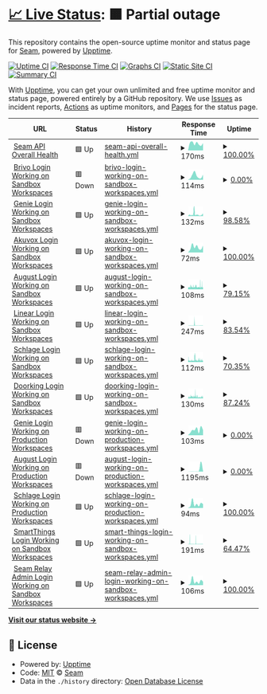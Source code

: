 # [📈 Live Status](https://seamapi.github.io/upptime): <!--live status--> **🟧 Partial outage**

This repository contains the open-source uptime monitor and status page for [Seam](https://seam.co), powered by [Upptime](https://github.com/upptime/upptime).

[![Uptime CI](https://github.com/seamapi/upptime/workflows/Uptime%20CI/badge.svg)](https://github.com/seamapi/upptime/actions?query=workflow%3A%22Uptime+CI%22)
[![Response Time CI](https://github.com/seamapi/upptime/workflows/Response%20Time%20CI/badge.svg)](https://github.com/seamapi/upptime/actions?query=workflow%3A%22Response+Time+CI%22)
[![Graphs CI](https://github.com/seamapi/upptime/workflows/Graphs%20CI/badge.svg)](https://github.com/seamapi/upptime/actions?query=workflow%3A%22Graphs+CI%22)
[![Static Site CI](https://github.com/seamapi/upptime/workflows/Static%20Site%20CI/badge.svg)](https://github.com/seamapi/upptime/actions?query=workflow%3A%22Static+Site+CI%22)
[![Summary CI](https://github.com/seamapi/upptime/workflows/Summary%20CI/badge.svg)](https://github.com/seamapi/upptime/actions?query=workflow%3A%22Summary+CI%22)

With [Upptime](https://upptime.js.org), you can get your own unlimited and free uptime monitor and status page, powered entirely by a GitHub repository. We use [Issues](https://github.com/seamapi/upptime/issues) as incident reports, [Actions](https://github.com/seamapi/upptime/actions) as uptime monitors, and [Pages](https://seamapi.github.io/upptime) for the status page.

<!--start: status pages-->
<!-- This summary is generated by Upptime (https://github.com/upptime/upptime) -->
<!-- Do not edit this manually, your changes will be overwritten -->
<!-- prettier-ignore -->
| URL | Status | History | Response Time | Uptime |
| --- | ------ | ------- | ------------- | ------ |
| <img alt="" src="https://icons.duckduckgo.com/ip3/connect.getseam.com.ico" height="13"> [Seam API Overall Health](https://connect.getseam.com/health) | 🟩 Up | [seam-api-overall-health.yml](https://github.com/seamapi/upptime/commits/HEAD/history/seam-api-overall-health.yml) | <details><summary><img alt="Response time graph" src="./graphs/seam-api-overall-health/response-time-week.png" height="20"> 170ms</summary><br><a href="https://status.seam.co/history/seam-api-overall-health"><img alt="Response time 278" src="https://img.shields.io/endpoint?url=https%3A%2F%2Fraw.githubusercontent.com%2Fseamapi%2Fupptime%2FHEAD%2Fapi%2Fseam-api-overall-health%2Fresponse-time.json"></a><br><a href="https://status.seam.co/history/seam-api-overall-health"><img alt="24-hour response time 177" src="https://img.shields.io/endpoint?url=https%3A%2F%2Fraw.githubusercontent.com%2Fseamapi%2Fupptime%2FHEAD%2Fapi%2Fseam-api-overall-health%2Fresponse-time-day.json"></a><br><a href="https://status.seam.co/history/seam-api-overall-health"><img alt="7-day response time 170" src="https://img.shields.io/endpoint?url=https%3A%2F%2Fraw.githubusercontent.com%2Fseamapi%2Fupptime%2FHEAD%2Fapi%2Fseam-api-overall-health%2Fresponse-time-week.json"></a><br><a href="https://status.seam.co/history/seam-api-overall-health"><img alt="30-day response time 240" src="https://img.shields.io/endpoint?url=https%3A%2F%2Fraw.githubusercontent.com%2Fseamapi%2Fupptime%2FHEAD%2Fapi%2Fseam-api-overall-health%2Fresponse-time-month.json"></a><br><a href="https://status.seam.co/history/seam-api-overall-health"><img alt="1-year response time 278" src="https://img.shields.io/endpoint?url=https%3A%2F%2Fraw.githubusercontent.com%2Fseamapi%2Fupptime%2FHEAD%2Fapi%2Fseam-api-overall-health%2Fresponse-time-year.json"></a></details> | <details><summary><a href="https://status.seam.co/history/seam-api-overall-health">100.00%</a></summary><a href="https://status.seam.co/history/seam-api-overall-health"><img alt="All-time uptime 100.00%" src="https://img.shields.io/endpoint?url=https%3A%2F%2Fraw.githubusercontent.com%2Fseamapi%2Fupptime%2FHEAD%2Fapi%2Fseam-api-overall-health%2Fuptime.json"></a><br><a href="https://status.seam.co/history/seam-api-overall-health"><img alt="24-hour uptime 100.00%" src="https://img.shields.io/endpoint?url=https%3A%2F%2Fraw.githubusercontent.com%2Fseamapi%2Fupptime%2FHEAD%2Fapi%2Fseam-api-overall-health%2Fuptime-day.json"></a><br><a href="https://status.seam.co/history/seam-api-overall-health"><img alt="7-day uptime 100.00%" src="https://img.shields.io/endpoint?url=https%3A%2F%2Fraw.githubusercontent.com%2Fseamapi%2Fupptime%2FHEAD%2Fapi%2Fseam-api-overall-health%2Fuptime-week.json"></a><br><a href="https://status.seam.co/history/seam-api-overall-health"><img alt="30-day uptime 100.00%" src="https://img.shields.io/endpoint?url=https%3A%2F%2Fraw.githubusercontent.com%2Fseamapi%2Fupptime%2FHEAD%2Fapi%2Fseam-api-overall-health%2Fuptime-month.json"></a><br><a href="https://status.seam.co/history/seam-api-overall-health"><img alt="1-year uptime 100.00%" src="https://img.shields.io/endpoint?url=https%3A%2F%2Fraw.githubusercontent.com%2Fseamapi%2Fupptime%2FHEAD%2Fapi%2Fseam-api-overall-health%2Fuptime-year.json"></a></details>
| <img alt="" src="https://icons.duckduckgo.com/ip3/connect.getseam.com.ico" height="13"> [Brivo Login Working on Sandbox Workspaces](https://connect.getseam.com/health/service/brivo.sandbox.login) | 🟥 Down | [brivo-login-working-on-sandbox-workspaces.yml](https://github.com/seamapi/upptime/commits/HEAD/history/brivo-login-working-on-sandbox-workspaces.yml) | <details><summary><img alt="Response time graph" src="./graphs/brivo-login-working-on-sandbox-workspaces/response-time-week.png" height="20"> 114ms</summary><br><a href="https://status.seam.co/history/brivo-login-working-on-sandbox-workspaces"><img alt="Response time 154" src="https://img.shields.io/endpoint?url=https%3A%2F%2Fraw.githubusercontent.com%2Fseamapi%2Fupptime%2FHEAD%2Fapi%2Fbrivo-login-working-on-sandbox-workspaces%2Fresponse-time.json"></a><br><a href="https://status.seam.co/history/brivo-login-working-on-sandbox-workspaces"><img alt="24-hour response time 145" src="https://img.shields.io/endpoint?url=https%3A%2F%2Fraw.githubusercontent.com%2Fseamapi%2Fupptime%2FHEAD%2Fapi%2Fbrivo-login-working-on-sandbox-workspaces%2Fresponse-time-day.json"></a><br><a href="https://status.seam.co/history/brivo-login-working-on-sandbox-workspaces"><img alt="7-day response time 114" src="https://img.shields.io/endpoint?url=https%3A%2F%2Fraw.githubusercontent.com%2Fseamapi%2Fupptime%2FHEAD%2Fapi%2Fbrivo-login-working-on-sandbox-workspaces%2Fresponse-time-week.json"></a><br><a href="https://status.seam.co/history/brivo-login-working-on-sandbox-workspaces"><img alt="30-day response time 132" src="https://img.shields.io/endpoint?url=https%3A%2F%2Fraw.githubusercontent.com%2Fseamapi%2Fupptime%2FHEAD%2Fapi%2Fbrivo-login-working-on-sandbox-workspaces%2Fresponse-time-month.json"></a><br><a href="https://status.seam.co/history/brivo-login-working-on-sandbox-workspaces"><img alt="1-year response time 154" src="https://img.shields.io/endpoint?url=https%3A%2F%2Fraw.githubusercontent.com%2Fseamapi%2Fupptime%2FHEAD%2Fapi%2Fbrivo-login-working-on-sandbox-workspaces%2Fresponse-time-year.json"></a></details> | <details><summary><a href="https://status.seam.co/history/brivo-login-working-on-sandbox-workspaces">0.00%</a></summary><a href="https://status.seam.co/history/brivo-login-working-on-sandbox-workspaces"><img alt="All-time uptime 38.65%" src="https://img.shields.io/endpoint?url=https%3A%2F%2Fraw.githubusercontent.com%2Fseamapi%2Fupptime%2FHEAD%2Fapi%2Fbrivo-login-working-on-sandbox-workspaces%2Fuptime.json"></a><br><a href="https://status.seam.co/history/brivo-login-working-on-sandbox-workspaces"><img alt="24-hour uptime 0.00%" src="https://img.shields.io/endpoint?url=https%3A%2F%2Fraw.githubusercontent.com%2Fseamapi%2Fupptime%2FHEAD%2Fapi%2Fbrivo-login-working-on-sandbox-workspaces%2Fuptime-day.json"></a><br><a href="https://status.seam.co/history/brivo-login-working-on-sandbox-workspaces"><img alt="7-day uptime 0.00%" src="https://img.shields.io/endpoint?url=https%3A%2F%2Fraw.githubusercontent.com%2Fseamapi%2Fupptime%2FHEAD%2Fapi%2Fbrivo-login-working-on-sandbox-workspaces%2Fuptime-week.json"></a><br><a href="https://status.seam.co/history/brivo-login-working-on-sandbox-workspaces"><img alt="30-day uptime 0.00%" src="https://img.shields.io/endpoint?url=https%3A%2F%2Fraw.githubusercontent.com%2Fseamapi%2Fupptime%2FHEAD%2Fapi%2Fbrivo-login-working-on-sandbox-workspaces%2Fuptime-month.json"></a><br><a href="https://status.seam.co/history/brivo-login-working-on-sandbox-workspaces"><img alt="1-year uptime 38.65%" src="https://img.shields.io/endpoint?url=https%3A%2F%2Fraw.githubusercontent.com%2Fseamapi%2Fupptime%2FHEAD%2Fapi%2Fbrivo-login-working-on-sandbox-workspaces%2Fuptime-year.json"></a></details>
| <img alt="" src="https://icons.duckduckgo.com/ip3/connect.getseam.com.ico" height="13"> [Genie Login Working on Sandbox Workspaces](https://connect.getseam.com/health/service/genie.sandbox.login) | 🟩 Up | [genie-login-working-on-sandbox-workspaces.yml](https://github.com/seamapi/upptime/commits/HEAD/history/genie-login-working-on-sandbox-workspaces.yml) | <details><summary><img alt="Response time graph" src="./graphs/genie-login-working-on-sandbox-workspaces/response-time-week.png" height="20"> 132ms</summary><br><a href="https://status.seam.co/history/genie-login-working-on-sandbox-workspaces"><img alt="Response time 154" src="https://img.shields.io/endpoint?url=https%3A%2F%2Fraw.githubusercontent.com%2Fseamapi%2Fupptime%2FHEAD%2Fapi%2Fgenie-login-working-on-sandbox-workspaces%2Fresponse-time.json"></a><br><a href="https://status.seam.co/history/genie-login-working-on-sandbox-workspaces"><img alt="24-hour response time 125" src="https://img.shields.io/endpoint?url=https%3A%2F%2Fraw.githubusercontent.com%2Fseamapi%2Fupptime%2FHEAD%2Fapi%2Fgenie-login-working-on-sandbox-workspaces%2Fresponse-time-day.json"></a><br><a href="https://status.seam.co/history/genie-login-working-on-sandbox-workspaces"><img alt="7-day response time 132" src="https://img.shields.io/endpoint?url=https%3A%2F%2Fraw.githubusercontent.com%2Fseamapi%2Fupptime%2FHEAD%2Fapi%2Fgenie-login-working-on-sandbox-workspaces%2Fresponse-time-week.json"></a><br><a href="https://status.seam.co/history/genie-login-working-on-sandbox-workspaces"><img alt="30-day response time 139" src="https://img.shields.io/endpoint?url=https%3A%2F%2Fraw.githubusercontent.com%2Fseamapi%2Fupptime%2FHEAD%2Fapi%2Fgenie-login-working-on-sandbox-workspaces%2Fresponse-time-month.json"></a><br><a href="https://status.seam.co/history/genie-login-working-on-sandbox-workspaces"><img alt="1-year response time 154" src="https://img.shields.io/endpoint?url=https%3A%2F%2Fraw.githubusercontent.com%2Fseamapi%2Fupptime%2FHEAD%2Fapi%2Fgenie-login-working-on-sandbox-workspaces%2Fresponse-time-year.json"></a></details> | <details><summary><a href="https://status.seam.co/history/genie-login-working-on-sandbox-workspaces">98.58%</a></summary><a href="https://status.seam.co/history/genie-login-working-on-sandbox-workspaces"><img alt="All-time uptime 98.44%" src="https://img.shields.io/endpoint?url=https%3A%2F%2Fraw.githubusercontent.com%2Fseamapi%2Fupptime%2FHEAD%2Fapi%2Fgenie-login-working-on-sandbox-workspaces%2Fuptime.json"></a><br><a href="https://status.seam.co/history/genie-login-working-on-sandbox-workspaces"><img alt="24-hour uptime 98.27%" src="https://img.shields.io/endpoint?url=https%3A%2F%2Fraw.githubusercontent.com%2Fseamapi%2Fupptime%2FHEAD%2Fapi%2Fgenie-login-working-on-sandbox-workspaces%2Fuptime-day.json"></a><br><a href="https://status.seam.co/history/genie-login-working-on-sandbox-workspaces"><img alt="7-day uptime 98.58%" src="https://img.shields.io/endpoint?url=https%3A%2F%2Fraw.githubusercontent.com%2Fseamapi%2Fupptime%2FHEAD%2Fapi%2Fgenie-login-working-on-sandbox-workspaces%2Fuptime-week.json"></a><br><a href="https://status.seam.co/history/genie-login-working-on-sandbox-workspaces"><img alt="30-day uptime 85.87%" src="https://img.shields.io/endpoint?url=https%3A%2F%2Fraw.githubusercontent.com%2Fseamapi%2Fupptime%2FHEAD%2Fapi%2Fgenie-login-working-on-sandbox-workspaces%2Fuptime-month.json"></a><br><a href="https://status.seam.co/history/genie-login-working-on-sandbox-workspaces"><img alt="1-year uptime 98.44%" src="https://img.shields.io/endpoint?url=https%3A%2F%2Fraw.githubusercontent.com%2Fseamapi%2Fupptime%2FHEAD%2Fapi%2Fgenie-login-working-on-sandbox-workspaces%2Fuptime-year.json"></a></details>
| <img alt="" src="https://icons.duckduckgo.com/ip3/connect.getseam.com.ico" height="13"> [Akuvox Login Working on Sandbox Workspaces](https://connect.getseam.com/health/service/akuvox.sandbox.login) | 🟩 Up | [akuvox-login-working-on-sandbox-workspaces.yml](https://github.com/seamapi/upptime/commits/HEAD/history/akuvox-login-working-on-sandbox-workspaces.yml) | <details><summary><img alt="Response time graph" src="./graphs/akuvox-login-working-on-sandbox-workspaces/response-time-week.png" height="20"> 72ms</summary><br><a href="https://status.seam.co/history/akuvox-login-working-on-sandbox-workspaces"><img alt="Response time 156" src="https://img.shields.io/endpoint?url=https%3A%2F%2Fraw.githubusercontent.com%2Fseamapi%2Fupptime%2FHEAD%2Fapi%2Fakuvox-login-working-on-sandbox-workspaces%2Fresponse-time.json"></a><br><a href="https://status.seam.co/history/akuvox-login-working-on-sandbox-workspaces"><img alt="24-hour response time 93" src="https://img.shields.io/endpoint?url=https%3A%2F%2Fraw.githubusercontent.com%2Fseamapi%2Fupptime%2FHEAD%2Fapi%2Fakuvox-login-working-on-sandbox-workspaces%2Fresponse-time-day.json"></a><br><a href="https://status.seam.co/history/akuvox-login-working-on-sandbox-workspaces"><img alt="7-day response time 72" src="https://img.shields.io/endpoint?url=https%3A%2F%2Fraw.githubusercontent.com%2Fseamapi%2Fupptime%2FHEAD%2Fapi%2Fakuvox-login-working-on-sandbox-workspaces%2Fresponse-time-week.json"></a><br><a href="https://status.seam.co/history/akuvox-login-working-on-sandbox-workspaces"><img alt="30-day response time 154" src="https://img.shields.io/endpoint?url=https%3A%2F%2Fraw.githubusercontent.com%2Fseamapi%2Fupptime%2FHEAD%2Fapi%2Fakuvox-login-working-on-sandbox-workspaces%2Fresponse-time-month.json"></a><br><a href="https://status.seam.co/history/akuvox-login-working-on-sandbox-workspaces"><img alt="1-year response time 156" src="https://img.shields.io/endpoint?url=https%3A%2F%2Fraw.githubusercontent.com%2Fseamapi%2Fupptime%2FHEAD%2Fapi%2Fakuvox-login-working-on-sandbox-workspaces%2Fresponse-time-year.json"></a></details> | <details><summary><a href="https://status.seam.co/history/akuvox-login-working-on-sandbox-workspaces">100.00%</a></summary><a href="https://status.seam.co/history/akuvox-login-working-on-sandbox-workspaces"><img alt="All-time uptime 98.41%" src="https://img.shields.io/endpoint?url=https%3A%2F%2Fraw.githubusercontent.com%2Fseamapi%2Fupptime%2FHEAD%2Fapi%2Fakuvox-login-working-on-sandbox-workspaces%2Fuptime.json"></a><br><a href="https://status.seam.co/history/akuvox-login-working-on-sandbox-workspaces"><img alt="24-hour uptime 100.00%" src="https://img.shields.io/endpoint?url=https%3A%2F%2Fraw.githubusercontent.com%2Fseamapi%2Fupptime%2FHEAD%2Fapi%2Fakuvox-login-working-on-sandbox-workspaces%2Fuptime-day.json"></a><br><a href="https://status.seam.co/history/akuvox-login-working-on-sandbox-workspaces"><img alt="7-day uptime 100.00%" src="https://img.shields.io/endpoint?url=https%3A%2F%2Fraw.githubusercontent.com%2Fseamapi%2Fupptime%2FHEAD%2Fapi%2Fakuvox-login-working-on-sandbox-workspaces%2Fuptime-week.json"></a><br><a href="https://status.seam.co/history/akuvox-login-working-on-sandbox-workspaces"><img alt="30-day uptime 85.50%" src="https://img.shields.io/endpoint?url=https%3A%2F%2Fraw.githubusercontent.com%2Fseamapi%2Fupptime%2FHEAD%2Fapi%2Fakuvox-login-working-on-sandbox-workspaces%2Fuptime-month.json"></a><br><a href="https://status.seam.co/history/akuvox-login-working-on-sandbox-workspaces"><img alt="1-year uptime 98.41%" src="https://img.shields.io/endpoint?url=https%3A%2F%2Fraw.githubusercontent.com%2Fseamapi%2Fupptime%2FHEAD%2Fapi%2Fakuvox-login-working-on-sandbox-workspaces%2Fuptime-year.json"></a></details>
| <img alt="" src="https://icons.duckduckgo.com/ip3/connect.getseam.com.ico" height="13"> [August Login Working on Sandbox Workspaces](https://connect.getseam.com/health/service/august.sandbox.login) | 🟩 Up | [august-login-working-on-sandbox-workspaces.yml](https://github.com/seamapi/upptime/commits/HEAD/history/august-login-working-on-sandbox-workspaces.yml) | <details><summary><img alt="Response time graph" src="./graphs/august-login-working-on-sandbox-workspaces/response-time-week.png" height="20"> 108ms</summary><br><a href="https://status.seam.co/history/august-login-working-on-sandbox-workspaces"><img alt="Response time 151" src="https://img.shields.io/endpoint?url=https%3A%2F%2Fraw.githubusercontent.com%2Fseamapi%2Fupptime%2FHEAD%2Fapi%2Faugust-login-working-on-sandbox-workspaces%2Fresponse-time.json"></a><br><a href="https://status.seam.co/history/august-login-working-on-sandbox-workspaces"><img alt="24-hour response time 121" src="https://img.shields.io/endpoint?url=https%3A%2F%2Fraw.githubusercontent.com%2Fseamapi%2Fupptime%2FHEAD%2Fapi%2Faugust-login-working-on-sandbox-workspaces%2Fresponse-time-day.json"></a><br><a href="https://status.seam.co/history/august-login-working-on-sandbox-workspaces"><img alt="7-day response time 108" src="https://img.shields.io/endpoint?url=https%3A%2F%2Fraw.githubusercontent.com%2Fseamapi%2Fupptime%2FHEAD%2Fapi%2Faugust-login-working-on-sandbox-workspaces%2Fresponse-time-week.json"></a><br><a href="https://status.seam.co/history/august-login-working-on-sandbox-workspaces"><img alt="30-day response time 123" src="https://img.shields.io/endpoint?url=https%3A%2F%2Fraw.githubusercontent.com%2Fseamapi%2Fupptime%2FHEAD%2Fapi%2Faugust-login-working-on-sandbox-workspaces%2Fresponse-time-month.json"></a><br><a href="https://status.seam.co/history/august-login-working-on-sandbox-workspaces"><img alt="1-year response time 151" src="https://img.shields.io/endpoint?url=https%3A%2F%2Fraw.githubusercontent.com%2Fseamapi%2Fupptime%2FHEAD%2Fapi%2Faugust-login-working-on-sandbox-workspaces%2Fresponse-time-year.json"></a></details> | <details><summary><a href="https://status.seam.co/history/august-login-working-on-sandbox-workspaces">79.15%</a></summary><a href="https://status.seam.co/history/august-login-working-on-sandbox-workspaces"><img alt="All-time uptime 99.04%" src="https://img.shields.io/endpoint?url=https%3A%2F%2Fraw.githubusercontent.com%2Fseamapi%2Fupptime%2FHEAD%2Fapi%2Faugust-login-working-on-sandbox-workspaces%2Fuptime.json"></a><br><a href="https://status.seam.co/history/august-login-working-on-sandbox-workspaces"><img alt="24-hour uptime 77.05%" src="https://img.shields.io/endpoint?url=https%3A%2F%2Fraw.githubusercontent.com%2Fseamapi%2Fupptime%2FHEAD%2Fapi%2Faugust-login-working-on-sandbox-workspaces%2Fuptime-day.json"></a><br><a href="https://status.seam.co/history/august-login-working-on-sandbox-workspaces"><img alt="7-day uptime 79.15%" src="https://img.shields.io/endpoint?url=https%3A%2F%2Fraw.githubusercontent.com%2Fseamapi%2Fupptime%2FHEAD%2Fapi%2Faugust-login-working-on-sandbox-workspaces%2Fuptime-week.json"></a><br><a href="https://status.seam.co/history/august-login-working-on-sandbox-workspaces"><img alt="30-day uptime 89.32%" src="https://img.shields.io/endpoint?url=https%3A%2F%2Fraw.githubusercontent.com%2Fseamapi%2Fupptime%2FHEAD%2Fapi%2Faugust-login-working-on-sandbox-workspaces%2Fuptime-month.json"></a><br><a href="https://status.seam.co/history/august-login-working-on-sandbox-workspaces"><img alt="1-year uptime 99.04%" src="https://img.shields.io/endpoint?url=https%3A%2F%2Fraw.githubusercontent.com%2Fseamapi%2Fupptime%2FHEAD%2Fapi%2Faugust-login-working-on-sandbox-workspaces%2Fuptime-year.json"></a></details>
| <img alt="" src="https://icons.duckduckgo.com/ip3/connect.getseam.com.ico" height="13"> [Linear Login Working on Sandbox Workspaces](https://connect.getseam.com/health/service/linear.sandbox.login) | 🟩 Up | [linear-login-working-on-sandbox-workspaces.yml](https://github.com/seamapi/upptime/commits/HEAD/history/linear-login-working-on-sandbox-workspaces.yml) | <details><summary><img alt="Response time graph" src="./graphs/linear-login-working-on-sandbox-workspaces/response-time-week.png" height="20"> 247ms</summary><br><a href="https://status.seam.co/history/linear-login-working-on-sandbox-workspaces"><img alt="Response time 153" src="https://img.shields.io/endpoint?url=https%3A%2F%2Fraw.githubusercontent.com%2Fseamapi%2Fupptime%2FHEAD%2Fapi%2Flinear-login-working-on-sandbox-workspaces%2Fresponse-time.json"></a><br><a href="https://status.seam.co/history/linear-login-working-on-sandbox-workspaces"><img alt="24-hour response time 135" src="https://img.shields.io/endpoint?url=https%3A%2F%2Fraw.githubusercontent.com%2Fseamapi%2Fupptime%2FHEAD%2Fapi%2Flinear-login-working-on-sandbox-workspaces%2Fresponse-time-day.json"></a><br><a href="https://status.seam.co/history/linear-login-working-on-sandbox-workspaces"><img alt="7-day response time 247" src="https://img.shields.io/endpoint?url=https%3A%2F%2Fraw.githubusercontent.com%2Fseamapi%2Fupptime%2FHEAD%2Fapi%2Flinear-login-working-on-sandbox-workspaces%2Fresponse-time-week.json"></a><br><a href="https://status.seam.co/history/linear-login-working-on-sandbox-workspaces"><img alt="30-day response time 157" src="https://img.shields.io/endpoint?url=https%3A%2F%2Fraw.githubusercontent.com%2Fseamapi%2Fupptime%2FHEAD%2Fapi%2Flinear-login-working-on-sandbox-workspaces%2Fresponse-time-month.json"></a><br><a href="https://status.seam.co/history/linear-login-working-on-sandbox-workspaces"><img alt="1-year response time 153" src="https://img.shields.io/endpoint?url=https%3A%2F%2Fraw.githubusercontent.com%2Fseamapi%2Fupptime%2FHEAD%2Fapi%2Flinear-login-working-on-sandbox-workspaces%2Fresponse-time-year.json"></a></details> | <details><summary><a href="https://status.seam.co/history/linear-login-working-on-sandbox-workspaces">83.54%</a></summary><a href="https://status.seam.co/history/linear-login-working-on-sandbox-workspaces"><img alt="All-time uptime 98.69%" src="https://img.shields.io/endpoint?url=https%3A%2F%2Fraw.githubusercontent.com%2Fseamapi%2Fupptime%2FHEAD%2Fapi%2Flinear-login-working-on-sandbox-workspaces%2Fuptime.json"></a><br><a href="https://status.seam.co/history/linear-login-working-on-sandbox-workspaces"><img alt="24-hour uptime 92.54%" src="https://img.shields.io/endpoint?url=https%3A%2F%2Fraw.githubusercontent.com%2Fseamapi%2Fupptime%2FHEAD%2Fapi%2Flinear-login-working-on-sandbox-workspaces%2Fuptime-day.json"></a><br><a href="https://status.seam.co/history/linear-login-working-on-sandbox-workspaces"><img alt="7-day uptime 83.54%" src="https://img.shields.io/endpoint?url=https%3A%2F%2Fraw.githubusercontent.com%2Fseamapi%2Fupptime%2FHEAD%2Fapi%2Flinear-login-working-on-sandbox-workspaces%2Fuptime-week.json"></a><br><a href="https://status.seam.co/history/linear-login-working-on-sandbox-workspaces"><img alt="30-day uptime 85.38%" src="https://img.shields.io/endpoint?url=https%3A%2F%2Fraw.githubusercontent.com%2Fseamapi%2Fupptime%2FHEAD%2Fapi%2Flinear-login-working-on-sandbox-workspaces%2Fuptime-month.json"></a><br><a href="https://status.seam.co/history/linear-login-working-on-sandbox-workspaces"><img alt="1-year uptime 98.69%" src="https://img.shields.io/endpoint?url=https%3A%2F%2Fraw.githubusercontent.com%2Fseamapi%2Fupptime%2FHEAD%2Fapi%2Flinear-login-working-on-sandbox-workspaces%2Fuptime-year.json"></a></details>
| <img alt="" src="https://icons.duckduckgo.com/ip3/connect.getseam.com.ico" height="13"> [Schlage Login Working on Sandbox Workspaces](https://connect.getseam.com/health/service/schlage.sandbox.login) | 🟩 Up | [schlage-login-working-on-sandbox-workspaces.yml](https://github.com/seamapi/upptime/commits/HEAD/history/schlage-login-working-on-sandbox-workspaces.yml) | <details><summary><img alt="Response time graph" src="./graphs/schlage-login-working-on-sandbox-workspaces/response-time-week.png" height="20"> 112ms</summary><br><a href="https://status.seam.co/history/schlage-login-working-on-sandbox-workspaces"><img alt="Response time 151" src="https://img.shields.io/endpoint?url=https%3A%2F%2Fraw.githubusercontent.com%2Fseamapi%2Fupptime%2FHEAD%2Fapi%2Fschlage-login-working-on-sandbox-workspaces%2Fresponse-time.json"></a><br><a href="https://status.seam.co/history/schlage-login-working-on-sandbox-workspaces"><img alt="24-hour response time 123" src="https://img.shields.io/endpoint?url=https%3A%2F%2Fraw.githubusercontent.com%2Fseamapi%2Fupptime%2FHEAD%2Fapi%2Fschlage-login-working-on-sandbox-workspaces%2Fresponse-time-day.json"></a><br><a href="https://status.seam.co/history/schlage-login-working-on-sandbox-workspaces"><img alt="7-day response time 112" src="https://img.shields.io/endpoint?url=https%3A%2F%2Fraw.githubusercontent.com%2Fseamapi%2Fupptime%2FHEAD%2Fapi%2Fschlage-login-working-on-sandbox-workspaces%2Fresponse-time-week.json"></a><br><a href="https://status.seam.co/history/schlage-login-working-on-sandbox-workspaces"><img alt="30-day response time 140" src="https://img.shields.io/endpoint?url=https%3A%2F%2Fraw.githubusercontent.com%2Fseamapi%2Fupptime%2FHEAD%2Fapi%2Fschlage-login-working-on-sandbox-workspaces%2Fresponse-time-month.json"></a><br><a href="https://status.seam.co/history/schlage-login-working-on-sandbox-workspaces"><img alt="1-year response time 151" src="https://img.shields.io/endpoint?url=https%3A%2F%2Fraw.githubusercontent.com%2Fseamapi%2Fupptime%2FHEAD%2Fapi%2Fschlage-login-working-on-sandbox-workspaces%2Fresponse-time-year.json"></a></details> | <details><summary><a href="https://status.seam.co/history/schlage-login-working-on-sandbox-workspaces">70.35%</a></summary><a href="https://status.seam.co/history/schlage-login-working-on-sandbox-workspaces"><img alt="All-time uptime 98.85%" src="https://img.shields.io/endpoint?url=https%3A%2F%2Fraw.githubusercontent.com%2Fseamapi%2Fupptime%2FHEAD%2Fapi%2Fschlage-login-working-on-sandbox-workspaces%2Fuptime.json"></a><br><a href="https://status.seam.co/history/schlage-login-working-on-sandbox-workspaces"><img alt="24-hour uptime 70.85%" src="https://img.shields.io/endpoint?url=https%3A%2F%2Fraw.githubusercontent.com%2Fseamapi%2Fupptime%2FHEAD%2Fapi%2Fschlage-login-working-on-sandbox-workspaces%2Fuptime-day.json"></a><br><a href="https://status.seam.co/history/schlage-login-working-on-sandbox-workspaces"><img alt="7-day uptime 70.35%" src="https://img.shields.io/endpoint?url=https%3A%2F%2Fraw.githubusercontent.com%2Fseamapi%2Fupptime%2FHEAD%2Fapi%2Fschlage-login-working-on-sandbox-workspaces%2Fuptime-week.json"></a><br><a href="https://status.seam.co/history/schlage-login-working-on-sandbox-workspaces"><img alt="30-day uptime 87.25%" src="https://img.shields.io/endpoint?url=https%3A%2F%2Fraw.githubusercontent.com%2Fseamapi%2Fupptime%2FHEAD%2Fapi%2Fschlage-login-working-on-sandbox-workspaces%2Fuptime-month.json"></a><br><a href="https://status.seam.co/history/schlage-login-working-on-sandbox-workspaces"><img alt="1-year uptime 98.85%" src="https://img.shields.io/endpoint?url=https%3A%2F%2Fraw.githubusercontent.com%2Fseamapi%2Fupptime%2FHEAD%2Fapi%2Fschlage-login-working-on-sandbox-workspaces%2Fuptime-year.json"></a></details>
| <img alt="" src="https://icons.duckduckgo.com/ip3/connect.getseam.com.ico" height="13"> [Doorking Login Working on Sandbox Workspaces](https://connect.getseam.com/health/service/doorking.sandbox.login) | 🟩 Up | [doorking-login-working-on-sandbox-workspaces.yml](https://github.com/seamapi/upptime/commits/HEAD/history/doorking-login-working-on-sandbox-workspaces.yml) | <details><summary><img alt="Response time graph" src="./graphs/doorking-login-working-on-sandbox-workspaces/response-time-week.png" height="20"> 130ms</summary><br><a href="https://status.seam.co/history/doorking-login-working-on-sandbox-workspaces"><img alt="Response time 180" src="https://img.shields.io/endpoint?url=https%3A%2F%2Fraw.githubusercontent.com%2Fseamapi%2Fupptime%2FHEAD%2Fapi%2Fdoorking-login-working-on-sandbox-workspaces%2Fresponse-time.json"></a><br><a href="https://status.seam.co/history/doorking-login-working-on-sandbox-workspaces"><img alt="24-hour response time 136" src="https://img.shields.io/endpoint?url=https%3A%2F%2Fraw.githubusercontent.com%2Fseamapi%2Fupptime%2FHEAD%2Fapi%2Fdoorking-login-working-on-sandbox-workspaces%2Fresponse-time-day.json"></a><br><a href="https://status.seam.co/history/doorking-login-working-on-sandbox-workspaces"><img alt="7-day response time 130" src="https://img.shields.io/endpoint?url=https%3A%2F%2Fraw.githubusercontent.com%2Fseamapi%2Fupptime%2FHEAD%2Fapi%2Fdoorking-login-working-on-sandbox-workspaces%2Fresponse-time-week.json"></a><br><a href="https://status.seam.co/history/doorking-login-working-on-sandbox-workspaces"><img alt="30-day response time 206" src="https://img.shields.io/endpoint?url=https%3A%2F%2Fraw.githubusercontent.com%2Fseamapi%2Fupptime%2FHEAD%2Fapi%2Fdoorking-login-working-on-sandbox-workspaces%2Fresponse-time-month.json"></a><br><a href="https://status.seam.co/history/doorking-login-working-on-sandbox-workspaces"><img alt="1-year response time 180" src="https://img.shields.io/endpoint?url=https%3A%2F%2Fraw.githubusercontent.com%2Fseamapi%2Fupptime%2FHEAD%2Fapi%2Fdoorking-login-working-on-sandbox-workspaces%2Fresponse-time-year.json"></a></details> | <details><summary><a href="https://status.seam.co/history/doorking-login-working-on-sandbox-workspaces">87.24%</a></summary><a href="https://status.seam.co/history/doorking-login-working-on-sandbox-workspaces"><img alt="All-time uptime 99.02%" src="https://img.shields.io/endpoint?url=https%3A%2F%2Fraw.githubusercontent.com%2Fseamapi%2Fupptime%2FHEAD%2Fapi%2Fdoorking-login-working-on-sandbox-workspaces%2Fuptime.json"></a><br><a href="https://status.seam.co/history/doorking-login-working-on-sandbox-workspaces"><img alt="24-hour uptime 87.83%" src="https://img.shields.io/endpoint?url=https%3A%2F%2Fraw.githubusercontent.com%2Fseamapi%2Fupptime%2FHEAD%2Fapi%2Fdoorking-login-working-on-sandbox-workspaces%2Fuptime-day.json"></a><br><a href="https://status.seam.co/history/doorking-login-working-on-sandbox-workspaces"><img alt="7-day uptime 87.24%" src="https://img.shields.io/endpoint?url=https%3A%2F%2Fraw.githubusercontent.com%2Fseamapi%2Fupptime%2FHEAD%2Fapi%2Fdoorking-login-working-on-sandbox-workspaces%2Fuptime-week.json"></a><br><a href="https://status.seam.co/history/doorking-login-working-on-sandbox-workspaces"><img alt="30-day uptime 89.16%" src="https://img.shields.io/endpoint?url=https%3A%2F%2Fraw.githubusercontent.com%2Fseamapi%2Fupptime%2FHEAD%2Fapi%2Fdoorking-login-working-on-sandbox-workspaces%2Fuptime-month.json"></a><br><a href="https://status.seam.co/history/doorking-login-working-on-sandbox-workspaces"><img alt="1-year uptime 99.02%" src="https://img.shields.io/endpoint?url=https%3A%2F%2Fraw.githubusercontent.com%2Fseamapi%2Fupptime%2FHEAD%2Fapi%2Fdoorking-login-working-on-sandbox-workspaces%2Fuptime-year.json"></a></details>
| <img alt="" src="https://icons.duckduckgo.com/ip3/connect.getseam.com.ico" height="13"> [Genie Login Working on Production Workspaces](https://connect.getseam.com/health/service/genie.production.login) | 🟥 Down | [genie-login-working-on-production-workspaces.yml](https://github.com/seamapi/upptime/commits/HEAD/history/genie-login-working-on-production-workspaces.yml) | <details><summary><img alt="Response time graph" src="./graphs/genie-login-working-on-production-workspaces/response-time-week.png" height="20"> 103ms</summary><br><a href="https://status.seam.co/history/genie-login-working-on-production-workspaces"><img alt="Response time 154" src="https://img.shields.io/endpoint?url=https%3A%2F%2Fraw.githubusercontent.com%2Fseamapi%2Fupptime%2FHEAD%2Fapi%2Fgenie-login-working-on-production-workspaces%2Fresponse-time.json"></a><br><a href="https://status.seam.co/history/genie-login-working-on-production-workspaces"><img alt="24-hour response time 102" src="https://img.shields.io/endpoint?url=https%3A%2F%2Fraw.githubusercontent.com%2Fseamapi%2Fupptime%2FHEAD%2Fapi%2Fgenie-login-working-on-production-workspaces%2Fresponse-time-day.json"></a><br><a href="https://status.seam.co/history/genie-login-working-on-production-workspaces"><img alt="7-day response time 103" src="https://img.shields.io/endpoint?url=https%3A%2F%2Fraw.githubusercontent.com%2Fseamapi%2Fupptime%2FHEAD%2Fapi%2Fgenie-login-working-on-production-workspaces%2Fresponse-time-week.json"></a><br><a href="https://status.seam.co/history/genie-login-working-on-production-workspaces"><img alt="30-day response time 111" src="https://img.shields.io/endpoint?url=https%3A%2F%2Fraw.githubusercontent.com%2Fseamapi%2Fupptime%2FHEAD%2Fapi%2Fgenie-login-working-on-production-workspaces%2Fresponse-time-month.json"></a><br><a href="https://status.seam.co/history/genie-login-working-on-production-workspaces"><img alt="1-year response time 154" src="https://img.shields.io/endpoint?url=https%3A%2F%2Fraw.githubusercontent.com%2Fseamapi%2Fupptime%2FHEAD%2Fapi%2Fgenie-login-working-on-production-workspaces%2Fresponse-time-year.json"></a></details> | <details><summary><a href="https://status.seam.co/history/genie-login-working-on-production-workspaces">0.00%</a></summary><a href="https://status.seam.co/history/genie-login-working-on-production-workspaces"><img alt="All-time uptime 74.11%" src="https://img.shields.io/endpoint?url=https%3A%2F%2Fraw.githubusercontent.com%2Fseamapi%2Fupptime%2FHEAD%2Fapi%2Fgenie-login-working-on-production-workspaces%2Fuptime.json"></a><br><a href="https://status.seam.co/history/genie-login-working-on-production-workspaces"><img alt="24-hour uptime 0.00%" src="https://img.shields.io/endpoint?url=https%3A%2F%2Fraw.githubusercontent.com%2Fseamapi%2Fupptime%2FHEAD%2Fapi%2Fgenie-login-working-on-production-workspaces%2Fuptime-day.json"></a><br><a href="https://status.seam.co/history/genie-login-working-on-production-workspaces"><img alt="7-day uptime 0.00%" src="https://img.shields.io/endpoint?url=https%3A%2F%2Fraw.githubusercontent.com%2Fseamapi%2Fupptime%2FHEAD%2Fapi%2Fgenie-login-working-on-production-workspaces%2Fuptime-week.json"></a><br><a href="https://status.seam.co/history/genie-login-working-on-production-workspaces"><img alt="30-day uptime 0.00%" src="https://img.shields.io/endpoint?url=https%3A%2F%2Fraw.githubusercontent.com%2Fseamapi%2Fupptime%2FHEAD%2Fapi%2Fgenie-login-working-on-production-workspaces%2Fuptime-month.json"></a><br><a href="https://status.seam.co/history/genie-login-working-on-production-workspaces"><img alt="1-year uptime 74.11%" src="https://img.shields.io/endpoint?url=https%3A%2F%2Fraw.githubusercontent.com%2Fseamapi%2Fupptime%2FHEAD%2Fapi%2Fgenie-login-working-on-production-workspaces%2Fuptime-year.json"></a></details>
| <img alt="" src="https://icons.duckduckgo.com/ip3/connect.getseam.com.ico" height="13"> [August Login Working on Production Workspaces](https://connect.getseam.com/health/service/august.production.login) | 🟥 Down | [august-login-working-on-production-workspaces.yml](https://github.com/seamapi/upptime/commits/HEAD/history/august-login-working-on-production-workspaces.yml) | <details><summary><img alt="Response time graph" src="./graphs/august-login-working-on-production-workspaces/response-time-week.png" height="20"> 1195ms</summary><br><a href="https://status.seam.co/history/august-login-working-on-production-workspaces"><img alt="Response time 149" src="https://img.shields.io/endpoint?url=https%3A%2F%2Fraw.githubusercontent.com%2Fseamapi%2Fupptime%2FHEAD%2Fapi%2Faugust-login-working-on-production-workspaces%2Fresponse-time.json"></a><br><a href="https://status.seam.co/history/august-login-working-on-production-workspaces"><img alt="24-hour response time 103" src="https://img.shields.io/endpoint?url=https%3A%2F%2Fraw.githubusercontent.com%2Fseamapi%2Fupptime%2FHEAD%2Fapi%2Faugust-login-working-on-production-workspaces%2Fresponse-time-day.json"></a><br><a href="https://status.seam.co/history/august-login-working-on-production-workspaces"><img alt="7-day response time 1195" src="https://img.shields.io/endpoint?url=https%3A%2F%2Fraw.githubusercontent.com%2Fseamapi%2Fupptime%2FHEAD%2Fapi%2Faugust-login-working-on-production-workspaces%2Fresponse-time-week.json"></a><br><a href="https://status.seam.co/history/august-login-working-on-production-workspaces"><img alt="30-day response time 417" src="https://img.shields.io/endpoint?url=https%3A%2F%2Fraw.githubusercontent.com%2Fseamapi%2Fupptime%2FHEAD%2Fapi%2Faugust-login-working-on-production-workspaces%2Fresponse-time-month.json"></a><br><a href="https://status.seam.co/history/august-login-working-on-production-workspaces"><img alt="1-year response time 149" src="https://img.shields.io/endpoint?url=https%3A%2F%2Fraw.githubusercontent.com%2Fseamapi%2Fupptime%2FHEAD%2Fapi%2Faugust-login-working-on-production-workspaces%2Fresponse-time-year.json"></a></details> | <details><summary><a href="https://status.seam.co/history/august-login-working-on-production-workspaces">0.00%</a></summary><a href="https://status.seam.co/history/august-login-working-on-production-workspaces"><img alt="All-time uptime 57.29%" src="https://img.shields.io/endpoint?url=https%3A%2F%2Fraw.githubusercontent.com%2Fseamapi%2Fupptime%2FHEAD%2Fapi%2Faugust-login-working-on-production-workspaces%2Fuptime.json"></a><br><a href="https://status.seam.co/history/august-login-working-on-production-workspaces"><img alt="24-hour uptime 0.00%" src="https://img.shields.io/endpoint?url=https%3A%2F%2Fraw.githubusercontent.com%2Fseamapi%2Fupptime%2FHEAD%2Fapi%2Faugust-login-working-on-production-workspaces%2Fuptime-day.json"></a><br><a href="https://status.seam.co/history/august-login-working-on-production-workspaces"><img alt="7-day uptime 0.00%" src="https://img.shields.io/endpoint?url=https%3A%2F%2Fraw.githubusercontent.com%2Fseamapi%2Fupptime%2FHEAD%2Fapi%2Faugust-login-working-on-production-workspaces%2Fuptime-week.json"></a><br><a href="https://status.seam.co/history/august-login-working-on-production-workspaces"><img alt="30-day uptime 0.00%" src="https://img.shields.io/endpoint?url=https%3A%2F%2Fraw.githubusercontent.com%2Fseamapi%2Fupptime%2FHEAD%2Fapi%2Faugust-login-working-on-production-workspaces%2Fuptime-month.json"></a><br><a href="https://status.seam.co/history/august-login-working-on-production-workspaces"><img alt="1-year uptime 57.29%" src="https://img.shields.io/endpoint?url=https%3A%2F%2Fraw.githubusercontent.com%2Fseamapi%2Fupptime%2FHEAD%2Fapi%2Faugust-login-working-on-production-workspaces%2Fuptime-year.json"></a></details>
| <img alt="" src="https://icons.duckduckgo.com/ip3/connect.getseam.com.ico" height="13"> [Schlage Login Working on Production Workspaces](https://connect.getseam.com/health/service/schlage.production.login) | 🟩 Up | [schlage-login-working-on-production-workspaces.yml](https://github.com/seamapi/upptime/commits/HEAD/history/schlage-login-working-on-production-workspaces.yml) | <details><summary><img alt="Response time graph" src="./graphs/schlage-login-working-on-production-workspaces/response-time-week.png" height="20"> 94ms</summary><br><a href="https://status.seam.co/history/schlage-login-working-on-production-workspaces"><img alt="Response time 154" src="https://img.shields.io/endpoint?url=https%3A%2F%2Fraw.githubusercontent.com%2Fseamapi%2Fupptime%2FHEAD%2Fapi%2Fschlage-login-working-on-production-workspaces%2Fresponse-time.json"></a><br><a href="https://status.seam.co/history/schlage-login-working-on-production-workspaces"><img alt="24-hour response time 93" src="https://img.shields.io/endpoint?url=https%3A%2F%2Fraw.githubusercontent.com%2Fseamapi%2Fupptime%2FHEAD%2Fapi%2Fschlage-login-working-on-production-workspaces%2Fresponse-time-day.json"></a><br><a href="https://status.seam.co/history/schlage-login-working-on-production-workspaces"><img alt="7-day response time 94" src="https://img.shields.io/endpoint?url=https%3A%2F%2Fraw.githubusercontent.com%2Fseamapi%2Fupptime%2FHEAD%2Fapi%2Fschlage-login-working-on-production-workspaces%2Fresponse-time-week.json"></a><br><a href="https://status.seam.co/history/schlage-login-working-on-production-workspaces"><img alt="30-day response time 159" src="https://img.shields.io/endpoint?url=https%3A%2F%2Fraw.githubusercontent.com%2Fseamapi%2Fupptime%2FHEAD%2Fapi%2Fschlage-login-working-on-production-workspaces%2Fresponse-time-month.json"></a><br><a href="https://status.seam.co/history/schlage-login-working-on-production-workspaces"><img alt="1-year response time 154" src="https://img.shields.io/endpoint?url=https%3A%2F%2Fraw.githubusercontent.com%2Fseamapi%2Fupptime%2FHEAD%2Fapi%2Fschlage-login-working-on-production-workspaces%2Fresponse-time-year.json"></a></details> | <details><summary><a href="https://status.seam.co/history/schlage-login-working-on-production-workspaces">100.00%</a></summary><a href="https://status.seam.co/history/schlage-login-working-on-production-workspaces"><img alt="All-time uptime 94.11%" src="https://img.shields.io/endpoint?url=https%3A%2F%2Fraw.githubusercontent.com%2Fseamapi%2Fupptime%2FHEAD%2Fapi%2Fschlage-login-working-on-production-workspaces%2Fuptime.json"></a><br><a href="https://status.seam.co/history/schlage-login-working-on-production-workspaces"><img alt="24-hour uptime 100.00%" src="https://img.shields.io/endpoint?url=https%3A%2F%2Fraw.githubusercontent.com%2Fseamapi%2Fupptime%2FHEAD%2Fapi%2Fschlage-login-working-on-production-workspaces%2Fuptime-day.json"></a><br><a href="https://status.seam.co/history/schlage-login-working-on-production-workspaces"><img alt="7-day uptime 100.00%" src="https://img.shields.io/endpoint?url=https%3A%2F%2Fraw.githubusercontent.com%2Fseamapi%2Fupptime%2FHEAD%2Fapi%2Fschlage-login-working-on-production-workspaces%2Fuptime-week.json"></a><br><a href="https://status.seam.co/history/schlage-login-working-on-production-workspaces"><img alt="30-day uptime 98.22%" src="https://img.shields.io/endpoint?url=https%3A%2F%2Fraw.githubusercontent.com%2Fseamapi%2Fupptime%2FHEAD%2Fapi%2Fschlage-login-working-on-production-workspaces%2Fuptime-month.json"></a><br><a href="https://status.seam.co/history/schlage-login-working-on-production-workspaces"><img alt="1-year uptime 94.11%" src="https://img.shields.io/endpoint?url=https%3A%2F%2Fraw.githubusercontent.com%2Fseamapi%2Fupptime%2FHEAD%2Fapi%2Fschlage-login-working-on-production-workspaces%2Fuptime-year.json"></a></details>
| <img alt="" src="https://icons.duckduckgo.com/ip3/connect.getseam.com.ico" height="13"> [SmartThings Login Working on Sandbox Workspaces](https://connect.getseam.com/health/service/smartthings.sandbox.login) | 🟩 Up | [smart-things-login-working-on-sandbox-workspaces.yml](https://github.com/seamapi/upptime/commits/HEAD/history/smart-things-login-working-on-sandbox-workspaces.yml) | <details><summary><img alt="Response time graph" src="./graphs/smart-things-login-working-on-sandbox-workspaces/response-time-week.png" height="20"> 191ms</summary><br><a href="https://status.seam.co/history/smart-things-login-working-on-sandbox-workspaces"><img alt="Response time 177" src="https://img.shields.io/endpoint?url=https%3A%2F%2Fraw.githubusercontent.com%2Fseamapi%2Fupptime%2FHEAD%2Fapi%2Fsmart-things-login-working-on-sandbox-workspaces%2Fresponse-time.json"></a><br><a href="https://status.seam.co/history/smart-things-login-working-on-sandbox-workspaces"><img alt="24-hour response time 104" src="https://img.shields.io/endpoint?url=https%3A%2F%2Fraw.githubusercontent.com%2Fseamapi%2Fupptime%2FHEAD%2Fapi%2Fsmart-things-login-working-on-sandbox-workspaces%2Fresponse-time-day.json"></a><br><a href="https://status.seam.co/history/smart-things-login-working-on-sandbox-workspaces"><img alt="7-day response time 191" src="https://img.shields.io/endpoint?url=https%3A%2F%2Fraw.githubusercontent.com%2Fseamapi%2Fupptime%2FHEAD%2Fapi%2Fsmart-things-login-working-on-sandbox-workspaces%2Fresponse-time-week.json"></a><br><a href="https://status.seam.co/history/smart-things-login-working-on-sandbox-workspaces"><img alt="30-day response time 187" src="https://img.shields.io/endpoint?url=https%3A%2F%2Fraw.githubusercontent.com%2Fseamapi%2Fupptime%2FHEAD%2Fapi%2Fsmart-things-login-working-on-sandbox-workspaces%2Fresponse-time-month.json"></a><br><a href="https://status.seam.co/history/smart-things-login-working-on-sandbox-workspaces"><img alt="1-year response time 177" src="https://img.shields.io/endpoint?url=https%3A%2F%2Fraw.githubusercontent.com%2Fseamapi%2Fupptime%2FHEAD%2Fapi%2Fsmart-things-login-working-on-sandbox-workspaces%2Fresponse-time-year.json"></a></details> | <details><summary><a href="https://status.seam.co/history/smart-things-login-working-on-sandbox-workspaces">64.47%</a></summary><a href="https://status.seam.co/history/smart-things-login-working-on-sandbox-workspaces"><img alt="All-time uptime 98.92%" src="https://img.shields.io/endpoint?url=https%3A%2F%2Fraw.githubusercontent.com%2Fseamapi%2Fupptime%2FHEAD%2Fapi%2Fsmart-things-login-working-on-sandbox-workspaces%2Fuptime.json"></a><br><a href="https://status.seam.co/history/smart-things-login-working-on-sandbox-workspaces"><img alt="24-hour uptime 57.18%" src="https://img.shields.io/endpoint?url=https%3A%2F%2Fraw.githubusercontent.com%2Fseamapi%2Fupptime%2FHEAD%2Fapi%2Fsmart-things-login-working-on-sandbox-workspaces%2Fuptime-day.json"></a><br><a href="https://status.seam.co/history/smart-things-login-working-on-sandbox-workspaces"><img alt="7-day uptime 64.47%" src="https://img.shields.io/endpoint?url=https%3A%2F%2Fraw.githubusercontent.com%2Fseamapi%2Fupptime%2FHEAD%2Fapi%2Fsmart-things-login-working-on-sandbox-workspaces%2Fuptime-week.json"></a><br><a href="https://status.seam.co/history/smart-things-login-working-on-sandbox-workspaces"><img alt="30-day uptime 87.96%" src="https://img.shields.io/endpoint?url=https%3A%2F%2Fraw.githubusercontent.com%2Fseamapi%2Fupptime%2FHEAD%2Fapi%2Fsmart-things-login-working-on-sandbox-workspaces%2Fuptime-month.json"></a><br><a href="https://status.seam.co/history/smart-things-login-working-on-sandbox-workspaces"><img alt="1-year uptime 98.92%" src="https://img.shields.io/endpoint?url=https%3A%2F%2Fraw.githubusercontent.com%2Fseamapi%2Fupptime%2FHEAD%2Fapi%2Fsmart-things-login-working-on-sandbox-workspaces%2Fuptime-year.json"></a></details>
| <img alt="" src="https://icons.duckduckgo.com/ip3/connect.getseam.com.ico" height="13"> [Seam Relay Admin Login Working on Sandbox Workspaces](https://connect.getseam.com/health/service/seam_relay_admin.sandbox.login) | 🟩 Up | [seam-relay-admin-login-working-on-sandbox-workspaces.yml](https://github.com/seamapi/upptime/commits/HEAD/history/seam-relay-admin-login-working-on-sandbox-workspaces.yml) | <details><summary><img alt="Response time graph" src="./graphs/seam-relay-admin-login-working-on-sandbox-workspaces/response-time-week.png" height="20"> 106ms</summary><br><a href="https://status.seam.co/history/seam-relay-admin-login-working-on-sandbox-workspaces"><img alt="Response time 148" src="https://img.shields.io/endpoint?url=https%3A%2F%2Fraw.githubusercontent.com%2Fseamapi%2Fupptime%2FHEAD%2Fapi%2Fseam-relay-admin-login-working-on-sandbox-workspaces%2Fresponse-time.json"></a><br><a href="https://status.seam.co/history/seam-relay-admin-login-working-on-sandbox-workspaces"><img alt="24-hour response time 100" src="https://img.shields.io/endpoint?url=https%3A%2F%2Fraw.githubusercontent.com%2Fseamapi%2Fupptime%2FHEAD%2Fapi%2Fseam-relay-admin-login-working-on-sandbox-workspaces%2Fresponse-time-day.json"></a><br><a href="https://status.seam.co/history/seam-relay-admin-login-working-on-sandbox-workspaces"><img alt="7-day response time 106" src="https://img.shields.io/endpoint?url=https%3A%2F%2Fraw.githubusercontent.com%2Fseamapi%2Fupptime%2FHEAD%2Fapi%2Fseam-relay-admin-login-working-on-sandbox-workspaces%2Fresponse-time-week.json"></a><br><a href="https://status.seam.co/history/seam-relay-admin-login-working-on-sandbox-workspaces"><img alt="30-day response time 118" src="https://img.shields.io/endpoint?url=https%3A%2F%2Fraw.githubusercontent.com%2Fseamapi%2Fupptime%2FHEAD%2Fapi%2Fseam-relay-admin-login-working-on-sandbox-workspaces%2Fresponse-time-month.json"></a><br><a href="https://status.seam.co/history/seam-relay-admin-login-working-on-sandbox-workspaces"><img alt="1-year response time 148" src="https://img.shields.io/endpoint?url=https%3A%2F%2Fraw.githubusercontent.com%2Fseamapi%2Fupptime%2FHEAD%2Fapi%2Fseam-relay-admin-login-working-on-sandbox-workspaces%2Fresponse-time-year.json"></a></details> | <details><summary><a href="https://status.seam.co/history/seam-relay-admin-login-working-on-sandbox-workspaces">100.00%</a></summary><a href="https://status.seam.co/history/seam-relay-admin-login-working-on-sandbox-workspaces"><img alt="All-time uptime 100.00%" src="https://img.shields.io/endpoint?url=https%3A%2F%2Fraw.githubusercontent.com%2Fseamapi%2Fupptime%2FHEAD%2Fapi%2Fseam-relay-admin-login-working-on-sandbox-workspaces%2Fuptime.json"></a><br><a href="https://status.seam.co/history/seam-relay-admin-login-working-on-sandbox-workspaces"><img alt="24-hour uptime 100.00%" src="https://img.shields.io/endpoint?url=https%3A%2F%2Fraw.githubusercontent.com%2Fseamapi%2Fupptime%2FHEAD%2Fapi%2Fseam-relay-admin-login-working-on-sandbox-workspaces%2Fuptime-day.json"></a><br><a href="https://status.seam.co/history/seam-relay-admin-login-working-on-sandbox-workspaces"><img alt="7-day uptime 100.00%" src="https://img.shields.io/endpoint?url=https%3A%2F%2Fraw.githubusercontent.com%2Fseamapi%2Fupptime%2FHEAD%2Fapi%2Fseam-relay-admin-login-working-on-sandbox-workspaces%2Fuptime-week.json"></a><br><a href="https://status.seam.co/history/seam-relay-admin-login-working-on-sandbox-workspaces"><img alt="30-day uptime 100.00%" src="https://img.shields.io/endpoint?url=https%3A%2F%2Fraw.githubusercontent.com%2Fseamapi%2Fupptime%2FHEAD%2Fapi%2Fseam-relay-admin-login-working-on-sandbox-workspaces%2Fuptime-month.json"></a><br><a href="https://status.seam.co/history/seam-relay-admin-login-working-on-sandbox-workspaces"><img alt="1-year uptime 100.00%" src="https://img.shields.io/endpoint?url=https%3A%2F%2Fraw.githubusercontent.com%2Fseamapi%2Fupptime%2FHEAD%2Fapi%2Fseam-relay-admin-login-working-on-sandbox-workspaces%2Fuptime-year.json"></a></details>

<!--end: status pages-->

[**Visit our status website →**](https://seamapi.github.io/upptime)

## 📄 License

- Powered by: [Upptime](https://github.com/upptime/upptime)
- Code: [MIT](./LICENSE) © [Seam](https://seam.co)
- Data in the `./history` directory: [Open Database License](https://opendatacommons.org/licenses/odbl/1-0/)
